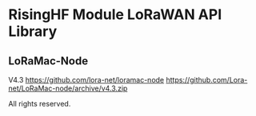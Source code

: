 # RisingHF Module LoRaWAN API Library

## LoRaMac-Node

V4.3
https://github.com/lora-net/loramac-node
https://github.com/Lora-net/LoRaMac-node/archive/v4.3.zip

All rights reserved.

